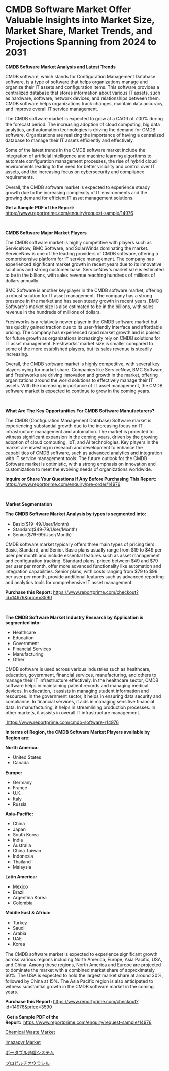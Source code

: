 <p><h1>CMDB Software Market Offer Valuable Insights into Market Size, Market Share, Market Trends, and Projections Spanning from 2024 to 2031</h1></p><p><strong>CMDB Software Market Analysis and Latest Trends</strong></p>
<p><p>CMDB software, which stands for Configuration Management Database software, is a type of software that helps organizations manage and organize their IT assets and configuration items. This software provides a centralized database that stores information about various IT assets, such as hardware, software, network devices, and relationships between them. CMDB software helps organizations track changes, maintain data accuracy, and improve overall IT service management.</p><p>The CMDB software market is expected to grow at a CAGR of 7.00% during the forecast period. The increasing adoption of cloud computing, big data analytics, and automation technologies is driving the demand for CMDB software. Organizations are realizing the importance of having a centralized database to manage their IT assets efficiently and effectively.</p><p>Some of the latest trends in the CMDB software market include the integration of artificial intelligence and machine learning algorithms to automate configuration management processes, the rise of hybrid cloud environments leading to the need for better visibility and control over IT assets, and the increasing focus on cybersecurity and compliance requirements.</p><p>Overall, the CMDB software market is expected to experience steady growth due to the increasing complexity of IT environments and the growing demand for efficient IT asset management solutions.</p></p>
<p><strong>Get a Sample PDF of the Report:&nbsp;</strong> <a href="https://www.reportprime.com/enquiry/request-sample/14976">https://www.reportprime.com/enquiry/request-sample/14976</a></p>
<p>&nbsp;</p>
<p><strong>CMDB Software Major Market Players</strong></p>
<p><p>The CMDB software market is highly competitive with players such as ServiceNow, BMC Software, and SolarWinds dominating the market. ServiceNow is one of the leading providers of CMDB software, offering a comprehensive platform for IT service management. The company has experienced significant market growth in recent years due to its innovative solutions and strong customer base. ServiceNow's market size is estimated to be in the billions, with sales revenue reaching hundreds of millions of dollars annually.</p><p>BMC Software is another key player in the CMDB software market, offering a robust solution for IT asset management. The company has a strong presence in the market and has seen steady growth in recent years. BMC Software's market size is also estimated to be in the billions, with sales revenue in the hundreds of millions of dollars.</p><p>Freshworks is a relatively newer player in the CMDB software market but has quickly gained traction due to its user-friendly interface and affordable pricing. The company has experienced rapid market growth and is poised for future growth as organizations increasingly rely on CMDB solutions for IT asset management. Freshworks' market size is smaller compared to some of the more established players, but its sales revenue is steadily increasing.</p><p>Overall, the CMDB software market is highly competitive, with several key players vying for market share. Companies like ServiceNow, BMC Software, and Freshworks are driving innovation and growth in the market, offering organizations around the world solutions to effectively manage their IT assets. With the increasing importance of IT asset management, the CMDB software market is expected to continue to grow in the coming years.</p></p>
<p>&nbsp;</p>
<p><strong>What Are The Key Opportunities For CMDB Software Manufacturers?</strong></p>
<p><p>The CMDB (Configuration Management Database) Software market is experiencing substantial growth due to the increasing focus on IT infrastructure management and automation. The market is projected to witness significant expansion in the coming years, driven by the growing adoption of cloud computing, IoT, and AI technologies. Key players in the market are investing in research and development to enhance the capabilities of CMDB software, such as advanced analytics and integration with IT service management tools. The future outlook for the CMDB Software market is optimistic, with a strong emphasis on innovation and customization to meet the evolving needs of organizations worldwide.</p></p>
<p><strong>Inquire or Share Your Questions If Any Before Purchasing This Report:</strong> <a href="https://www.reportprime.com/enquiry/pre-order/14976">https://www.reportprime.com/enquiry/pre-order/14976</a></p>
<p>&nbsp;</p>
<p><strong>Market Segmentation</strong></p>
<p><strong>The CMDB Software Market Analysis by types is segmented into:</strong></p>
<p><ul><li>Basic($19-49/User/Month)</li><li>Standard($49-79/User/Month)</li><li>Senior($79-99/User/Month)</li></ul></p>
<p><p>CMDB software market typically offers three main types of pricing tiers: Basic, Standard, and Senior. Basic plans usually range from $19 to $49 per user per month and include essential features such as asset management and configuration tracking. Standard plans, priced between $49 and $79 per user per month, offer more advanced functionality like automation and integration capabilities. Senior plans, with costs ranging from $79 to $99 per user per month, provide additional features such as advanced reporting and analytics tools for comprehensive IT asset management.</p></p>
<p><strong>Purchase this Report:&nbsp;</strong><a href="https://www.reportprime.com/checkout?id=14976&price=3590">https://www.reportprime.com/checkout?id=14976&price=3590</a></p>
<p>&nbsp;</p>
<p><strong>The CMDB Software Market Industry Research by Application is segmented into:</strong></p>
<p><ul><li>Healthcare</li><li>Education</li><li>Government</li><li>Financial Services</li><li>Manufacturing</li><li>Other</li></ul></p>
<p><p>CMDB software is used across various industries such as healthcare, education, government, financial services, manufacturing, and others to manage their IT infrastructure effectively. In the healthcare sector, CMDB software helps in maintaining patient records and managing medical devices. In education, it assists in managing student information and resources. In the government sector, it helps in ensuring data security and compliance. In financial services, it aids in managing sensitive financial data. In manufacturing, it helps in streamlining production processes. In other markets, it assists in overall IT infrastructure management.</p></p>
<p><a href="https://www.reportprime.com/cmdb-software-r14976">&nbsp;https://www.reportprime.com/cmdb-software-r14976</a></p>
<p><strong>In terms of Region, the CMDB Software Market Players available by Region are:</strong></p>
<p>
    <p> <strong> North America: </strong>
        <ul>
            <li>United States</li>
            <li>Canada</li>
        </ul>
        </p> 
    <p> <strong> Europe: </strong>
        <ul>
            <li>Germany</li>
            <li>France</li>
            <li>U.K.</li>
            <li>Italy</li>
            <li>Russia</li>
        </ul>
        </p> 
    <p> <strong> Asia-Pacific: </strong>
        <ul>
            <li>China</li>
            <li>Japan</li>
            <li>South Korea</li>
            <li>India</li>
            <li>Australia</li>
            <li>China Taiwan</li>
            <li>Indonesia</li>
            <li>Thailand</li>
            <li>Malaysia</li>
        </ul>
        </p> 
    <p> <strong> Latin America: </strong>
        <ul>
            <li>Mexico</li>
            <li>Brazil</li>
            <li>Argentina Korea</li>
            <li>Colombia</li>
        </ul>
        </p> 
    <p> <strong> Middle East & Africa: </strong>
        <ul>
            <li>Turkey</li>
            <li>Saudi</li>
            <li>Arabia</li>
            <li>UAE</li>
            <li>Korea</li>
        </ul>
    </p>
    </p>
<p><p>The CMDB software market is expected to experience significant growth across various regions including North America, Europe, Asia Pacific, USA, and China. Among these regions, North America and Europe are projected to dominate the market with a combined market share of approximately 60%. The USA is expected to hold the largest market share at around 30%, followed by China at 15%. The Asia Pacific region is also anticipated to witness substantial growth in the CMDB software market in the coming years.</p></p>
<p><strong>Purchase this Report: </strong><a href="https://www.reportprime.com/checkout?id=14976&price=3590">https://www.reportprime.com/checkout?id=14976&price=3590</a></p>
<p>&nbsp;<strong>Get a Sample PDF of the Report:&nbsp;&nbsp;</strong><a href="https://www.reportprime.com/enquiry/request-sample/14976">https://www.reportprime.com/enquiry/request-sample/14976</a></p>
<p><strong></strong></p>
<p><p><a href="https://www.linkedin.com/pulse/chemical-waste-market-research-report-reveals-latest-trends-7nzfe?trackingId=5Na0Ax%2Bnn5c992kykF3VVw%3D%3D">Chemical Waste Market</a></p><p><a href="https://www.linkedin.com/pulse/imazapyr-market-research-report-key-successful-business-qcfue?trackingId=B3cFpu2pmgd3ar5Lsaz8QA%3D%3D">Imazapyr Market</a></p><p><a href="https://medium.com/@michaelerde565/%E6%90%BA%E5%B8%AF%E9%80%9A%E4%BF%A1%E3%82%B7%E3%82%B9%E3%83%86%E3%83%A0%E5%B8%82%E5%A0%B4%E3%81%AE%E5%88%86%E6%9E%90-%E3%82%B0%E3%83%AD%E3%83%BC%E3%83%90%E3%83%AB%E7%94%A3%E6%A5%AD%E3%81%AE%E5%B1%95%E6%9C%9B%E3%81%A8%E4%BA%88%E6%B8%AC-2024%E5%B9%B4%E3%81%8B%E3%82%892031%E5%B9%B4-b5fc51201359">ポータブル通信システム</a></p><p><a href="https://medium.com/@jackieshlerin98056/%E3%83%97%E3%83%AD%E3%83%94%E3%83%AB%E3%83%81%E3%82%AA%E3%82%A6%E3%83%A9%E3%82%B7%E3%83%AB%E5%B8%82%E5%A0%B4%E3%81%AE%E5%88%86%E6%9E%90%E3%81%A82024%E5%B9%B4%E3%81%8B%E3%82%892031%E5%B9%B4%E3%81%BE%E3%81%A7%E3%81%AE%E4%BA%88%E6%B8%AC%E3%81%95%E3%82%8C%E3%82%8B%E8%A6%8F%E6%A8%A1-3fedd4b0842b">プロピルチオウラシル</a></p></p>